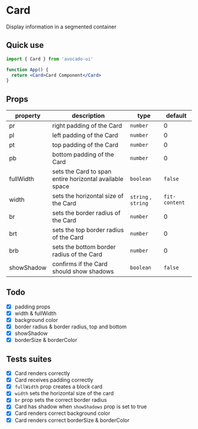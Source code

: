 # Card

Display information in a segmented container

## Quick use

```jsx
import { Card } from 'avocado-ui'

function App() {
  return <Card>Card Component</Card>
}
```

## Props

| property   | description                                             | type                | default       |
| ---------- | ------------------------------------------------------- | ------------------- | ------------- |
| pr         | right padding of the Card                               | `number`            | 0             |
| pl         | left padding of the Card                                | `number`            | 0             |
| pt         | top padding of the Card                                 | `number`            | 0             |
| pb         | bottom padding of the Card                              | `number`            | 0             |
| fullWidth  | sets the Card to span entire horizontal available space | `boolean`           | `false`       |
| width      | sets the horizontal size of the Card                    | `string` , `string` | `fit-content` |
| br         | sets the border radius of the Card                      | `number`            | 0             |
| brt        | sets the top border radius of the Card                  | `number`            | 0             |
| brb        | sets the bottom border radius of the Card               | `number`            | 0             |
| showShadow | confirms if the Card should show shadows                | `boolean`           | `false`       |

## Todo

- [x] padding props
- [x] width & fullWidth
- [x] background color
- [x] border radius & border radius, top and bottom
- [x] showShadow
- [x] borderSize & borderColor

## Tests suites

- [x] Card renders correctly
- [x] Card receives padding correctly
- [x] `fullWidth` prop creates a block card
- [x] `width` sets the horizontal size of the card
- [x] `br` prop sets the correct border radius
- [x] Card has shadow when `showShadows` prop is set to true
- [x] Card renders correct background color
- [x] Card renders correct borderSize & borderColor

